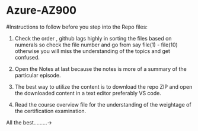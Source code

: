 # Azure-AZ900

#Instructions to follow before you step into the Repo files:

1. Check the order , github lags highly in sorting the files based on numerals so check the file number and go from say file(1) - file(10) otherwise you will miss the understanding of the topics and get confused.

2. Open the Notes at last because the notes is more of a summary of the particular episode.

3. The best way to utilize the content is to download the repo ZIP and open the downloaded content in a text editor preferably VS code.

4. Read the course overview file for the understanding of the weightage of the certification examination.


All the best.........->
